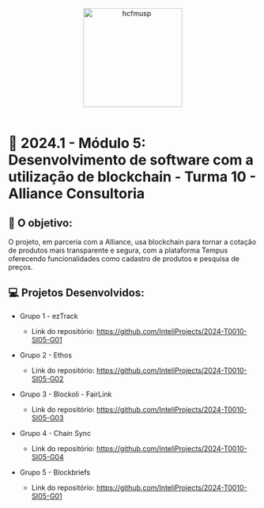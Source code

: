 <div align="center">

<img src="https://github.com/InteliProjects/2024-T0010-SI05/assets/123901342/489208f3-5d7b-41cd-b7e9-c93f29b51136" alt="hcfmusp" width="200"/>
</div>

<br>

# 🙋 2024.1 - Módulo 5: Desenvolvimento de software com a utilização de blockchain  - Turma 10 - Alliance Consultoria

## 🎯 O objetivo:

O projeto, em parceria com a Alliance, usa blockchain para tornar a cotação de produtos mais transparente e segura, com a plataforma Tempus oferecendo funcionalidades como cadastro de produtos e pesquisa de preços.


## 💻 Projetos Desenvolvidos: 

- Grupo 1 - ezTrack
  - Link do repositório: https://github.com/InteliProjects/2024-T0010-SI05-G01

- Grupo 2 - Ethos
  - Link do repositório: https://github.com/InteliProjects/2024-T0010-SI05-G02

- Grupo 3 - Blockoli - FairLink
  - Link do repositório: https://github.com/InteliProjects/2024-T0010-SI05-G03

- Grupo 4 - Chain Sync
  - Link do repositório: https://github.com/InteliProjects/2024-T0010-SI05-G04

- Grupo 5 - Blockbriefs
  - Link do repositório: https://github.com/InteliProjects/2024-T0010-SI05-G01
